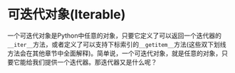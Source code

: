 # 可迭代对象(Iterable)

一个可迭代对象是Python中任意的对象，只要它定义了可以返回一个迭代器的```__iter__```方法，或者定义了可以支持下标索引的```__getitem__```方法(这些双下划线方法会在其他章节中全面解释)。简单说，一个可迭代对象，就是任意的对象，只要它能给我们提供一个迭代器。那迭代器又是什么呢？
